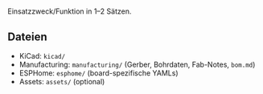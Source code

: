 # <Board-Name>
Einsatzzweck/Funktion in 1–2 Sätzen.

## Dateien
- KiCad: `kicad/`
- Manufacturing: `manufacturing/` (Gerber, Bohrdaten, Fab-Notes, `bom.md`)
- ESPHome: `esphome/` (board-spezifische YAMLs)
- Assets: `assets/` (optional)
